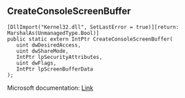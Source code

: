 ## CreateConsoleScreenBuffer

```
[DllImport("Kernel32.dll", SetLastError = true)][return: MarshalAs(UnmanagedType.Bool)]
public static extern IntPtr CreateConsoleScreenBuffer(
   uint dwDesiredAccess,
   uint dwShareMode,
   IntPtr lpSecurityAttributes,
   uint dwFlags,
   IntPtr lpScreenBufferData
);
```

Microsoft documentation: [Link](https://docs.microsoft.com/en-us/windows/console/createconsolescreenbuffer)

